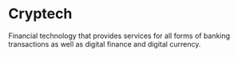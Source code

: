 # Cryptech
Financial technology that provides services for all forms of banking transactions as well as digital finance and digital currency.

